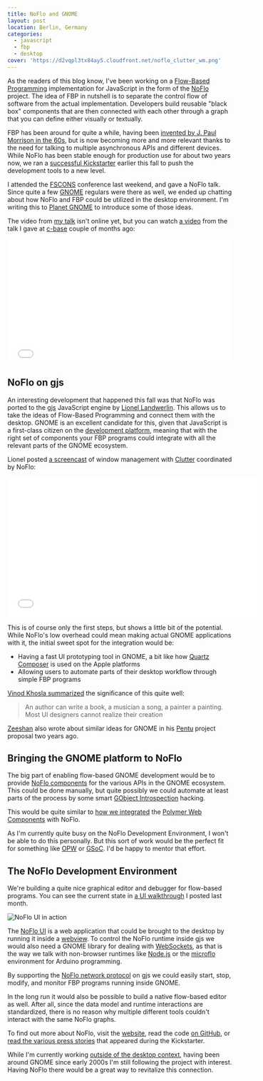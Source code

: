 ```yaml
---
title: NoFlo and GNOME
layout: post
location: Berlin, Germany
categories:
  - javascript
  - fbp
  - desktop
cover: 'https://d2vqpl3tx84ay5.cloudfront.net/noflo_clutter_wm.png'
---
```

As the readers of this blog know, I've been working on a [Flow-Based Programming](https://en.wikipedia.org/wiki/Flow-based_programming) implementation for JavaScript in the form of the [NoFlo](http://noflojs.org/) project. The idea of FBP in nutshell is to separate the control flow of software from the actual implementation. Developers build reusable "black box" components that are then connected with each other through a graph that you can define either visually or textually.

FBP has been around for quite a while, having been [invented by J. Paul Morrison in the 60s](http://bergie.iki.fi/blog/paul-morrison-interview/), but is now becoming more and more relevant thanks to the need for talking to multiple asynchronous APIs and different devices. While NoFlo has been stable enough for production use for about two years now, we ran a [successful Kickstarter](http://www.kickstarter.com/projects/noflo/noflo-development-environment) earlier this fall to push the development tools to a new level.

I attended the [FSCONS](https://fscons.org/2013/) conference last weekend, and gave a NoFlo talk. Since quite a few [GNOME](http://www.gnome.org/) regulars were there as well, we ended up chatting about how NoFlo and FBP could be utilized in the desktop environment. I'm writing this to [Planet GNOME](https://planet.gnome.org/) to introduce some of those ideas.

The video from [my talk](http://bergie.iki.fi/talks/2013/noflo-fscons/#0) isn't online yet, but you can watch [a video](http://vimeo.com/72065207) from the talk I gave at [c-base](http://c-base.org/) couple of months ago:

<iframe src="//player.vimeo.com/video/72065207?color=ffffff" width="500" height="281" frameborder="0" webkitallowfullscreen mozallowfullscreen allowfullscreen></iframe>

## NoFlo on gjs

An interesting development that happened this fall was that NoFlo was ported to the [gjs](https://wiki.gnome.org/Gjs) JavaScript engine by [Lionel Landwerlin](https://github.com/djdeath). This allows us to take the ideas of Flow-Based Programming and connect them with the desktop. GNOME is an excellent candidate for this, given that JavaScript is a first-class citizen on the [development platform](https://developer.gnome.org/), meaning that with the right set of components your FBP programs could integrate with all the relevant parts of the GNOME ecosystem.

Lionel posted [a screencast](http://youtu.be/p7NYgqG0CQ8) of window management with [Clutter](https://wiki.gnome.org/Clutter) coordinated by NoFlo:

<iframe width="560" height="315" src="//www.youtube.com/embed/p7NYgqG0CQ8" frameborder="0" allowfullscreen></iframe>

This is of course only the first steps, but shows a little bit of the potential. While NoFlo's low overhead could mean making actual GNOME applications with it, the initial sweet spot for the integration would be:

* Having a fast UI prototyping tool in GNOME, a bit like how [Quartz Composer](https://en.wikipedia.org/wiki/Quartz_Composer) is used on the Apple platforms
* Allowing users to automate parts of their desktop workflow through simple FBP programs

[Vinod Khosla summarized](https://twitter.com/vkhosla/statuses/365206789182078976) the significance of this quite well:

> An author can write a book, a musician a song, a painter  a painting. Most UI designers cannot realize their creation

[Zeeshan](http://www.linkedin.com/in/zeenix) also wrote about similar ideas for GNOME in his [Pentu](https://wiki.gnome.org/Pentu) project proposal two years ago.

## Bringing the GNOME platform to NoFlo

The big part of enabling flow-based GNOME development would be to provide [NoFlo components](http://noflojs.org/library/) for the various APIs in the GNOME ecosystem. This could be done manually, but quite possibly we could automate at least parts of the process by some smart [GObject Introspection](https://wiki.gnome.org/GObjectIntrospection) hacking.

This would be quite similar to [how we integrated](https://github.com/noflo/noflo-polymer) the [Polymer Web Components](http://www.polymer-project.org/) with NoFlo.

As I'm currently quite busy on the NoFlo Development Environment, I won't be able to do this personally. But this sort of work would be the perfect fit for something like [OPW](https://wiki.gnome.org/OutreachProgramForWomen) or [GSoC](https://developers.google.com/open-source/soc/). I'd be happy to mentor that effort.

## The NoFlo Development Environment

We're building a quite nice graphical editor and debugger for flow-based programs. You can see the current state in [a UI walkthrough](http://bergie.iki.fi/blog/noflo-update/) I posted last month.

![NoFlo UI in action](https://d2vqpl3tx84ay5.cloudfront.net/noflo-ui/clock-demo-preview-small.png)

The [NoFlo UI](https://github.com/noflo/noflo-ui) is a web application that could be brought to the desktop by running it inside a [webview](https://wiki.gnome.org/WebKitGtk). To control the NoFlo runtime inside gjs we would also need a GNOME library for dealing with [WebSockets](https://en.wikipedia.org/wiki/WebSocket), as that is the way we talk with non-browser runtimes like [Node.js](http://nodejs.org/) or the [microflo](https://github.com/jonnor/microflo) environment for Arduino programming.

By supporting the [NoFlo network protocol](https://github.com/noflo/noflo/issues/107) on gjs we could easily start, stop, modify, and monitor FBP programs running inside GNOME.

In the long run it would also be possible to build a native flow-based editor as well. After all, since the data model and runtime interactions are standardized, there is no reason why multiple different tools couldn't interact with the same NoFlo graphs.

To find out more about NoFlo, visit the [website](http://noflojs.org), read the code [on GitHub](http://github.com/noflo), or [read the various press stories](http://bergie.iki.fi/blog/noflo-coverage-august/) that appeared during the Kickstarter.

While I'm currently working [outside of the desktop context](http://bergie.iki.fi/blog/working-on-android/), having been around GNOME since early 2000s I'm still following the project with interest. Having NoFlo there would be a great way to revitalize this connection.
